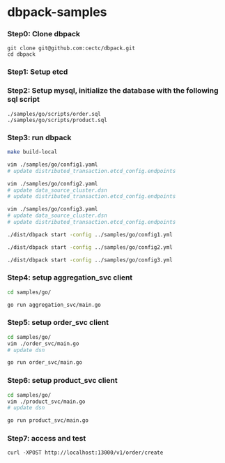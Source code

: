 # dbpack-samples

### Step0: Clone dbpack
```shell
git clone git@github.com:cectc/dbpack.git
cd dbpack
```

### Step1: Setup etcd

### Step2: Setup mysql, initialize the database with the following sql script
```
./samples/go/scripts/order.sql
./samples/go/scripts/product.sql
```

### Step3: run dbpack
```bash
make build-local

vim ./samples/go/config1.yaml
# update distributed_transaction.etcd_config.endpoints

vim ./samples/go/config2.yaml
# update data_source_cluster.dsn
# update distributed_transaction.etcd_config.endpoints

vim ./samples/go/config3.yaml
# update data_source_cluster.dsn
# update distributed_transaction.etcd_config.endpoints

./dist/dbpack start -config ../samples/go/config1.yml

./dist/dbpack start -config ../samples/go/config2.yml

./dist/dbpack start -config ../samples/go/config3.yml
```

### Step4: setup aggregation_svc client
```bash
cd samples/go/

go run aggregation_svc/main.go
```

### Step5: setup order_svc client
```bash
cd samples/go/
vim ./order_svc/main.go
# update dsn

go run order_svc/main.go
```

### Step6: setup product_svc client
```bash
cd samples/go/
vim ./product_svc/main.go
# update dsn

go run product_svc/main.go
```

### Step7: access and test
```
curl -XPOST http://localhost:13000/v1/order/create
```